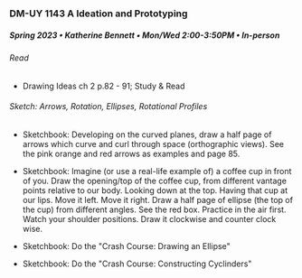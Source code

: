 ### DM-UY 1143 A Ideation and Prototyping
##### Spring 2023 • Katherine Bennett • Mon/Wed 2:00-3:50PM • In-person

###### Read 

* Drawing Ideas ch 2 p.82 - 91; Study & Read

###### Sketch: Arrows, Rotation, Ellipses, Rotational Profiles

- Sketchbook: Developing on the curved planes, draw a half page of arrows which curve and curl through space (orthographic views). See the pink orange and red arrows as examples and page 85.

- Sketchbook: Imagine (or use a real-life example of) a coffee cup in front of you. Draw the opening/top of the coffee cup, from different vantage points relative to our body. Looking down at the top. Having that cup at our lips. Move it left. Move it right. Draw a half page of ellipse (the top of the cup) from different angles. See the red box. Practice in the air first. Watch your shoulder positions. Draw it clockwise and counter clock wise.

- Sketchbook: Do the "Crash Course: Drawing an Ellipse"

- Sketchbook: Do the "Crash Course: Constructing Cyclinders"

